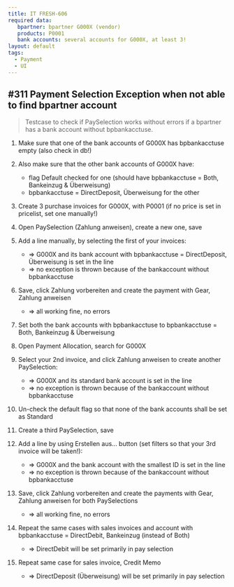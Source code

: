 ```yaml
---
title: IT FRESH-606
required data:
   bpartner: bpartner G000X (vendor)
   products: P0001
   bank accounts: several accounts for G000X, at least 3!   
layout: default
tags:
  - Payment
  - UI
---
```


## #311 Payment Selection Exception when not able to find bpartner account

> Testcase to check if PaySelection works without errors if a bpartner has a bank account without bpbankacctuse.

1. Make sure that one of the bank accounts of G000X has bpbankacctuse empty (also check in db!)

1. Also make sure that the other bank accounts of G000X have:
	* flag Default checked for one (should have bpbankacctuse = Both, Bankeinzug & Überweisung)
	* bpbankacctuse = DirectDeposit, Überweisung for the other

1. Create 3 purchase invoices for G000X, with P0001 (if no price is set in pricelist, set one manually!)

1. Open PaySelection (Zahlung anweisen), create a new one, save

1. Add a line manually, by selecting the first of your invoices:
	* => G000X and its bank account with bpbankacctuse = DirectDeposit, Überweisung is set in the line
	* => no exception is thrown because of the bankaccount without bpbankacctuse
	
1. Save, click Zahlung vorbereiten and create the payment with Gear, Zahlung anweisen
	* => all working fine, no errors
	
1. Set both the bank accounts with bpbankacctuse to bpbankacctuse = Both, Bankeinzug & Überweisung 
	
1. Open Payment Allocation, search for G000X

1. Select your 2nd invoice, and click Zahlung anweisen to create another PaySelection:
	* => G000X and its standard bank account is set in the line
	* => no exception is thrown because of the bankaccount without bpbankacctuse

1. Un-check the default flag so that none of the bank accounts shall be set as Standard
	
1. Create a third PaySelection, save

1. Add a line by using Erstellen aus... button (set filters so that your 3rd invoice will be taken!):
	* => G000X and the bank account with the smallest ID is set in the line
	* => no exception is thrown because of the bankaccount without bpbankacctuse
	
1. Save, click Zahlung vorbereiten and create the payments with Gear, Zahlung anweisen for both PaySelections
	* => all working fine, no errors
	
1. Repeat the same cases with sales invoices and account with bpbankacctuse = DirectDebit, Bankeinzug (instead of Both)
	* => DirectDebit will be set primarily in pay selection 
	
1. Repeat same case for sales invoice, Credit Memo
	* => DirectDeposit (Überweisung) will be set primarily in pay selection